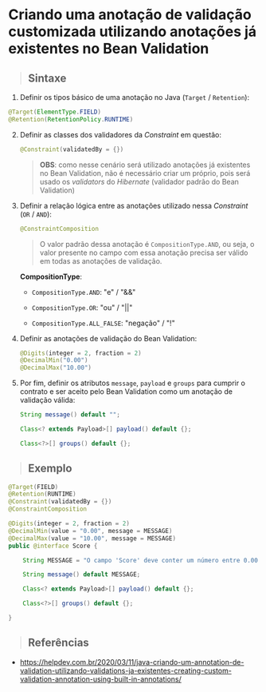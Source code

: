 # Criando uma anotação de validação customizada utilizando anotações já existentes no Bean Validation

> ## **Sintaxe**

1. Definir os tipos básico de uma anotação no Java (`Target` / `Retention`):

  ```java
  @Target(ElementType.FIELD)
  @Retention(RetentionPolicy.RUNTIME)
  ```

2. Definir as classes dos validadores da *Constraint* em questão:

    ```java
    @Constraint(validatedBy = {})
    ```

    > **OBS**: como nesse cenário será utilizado anotações já existentes no Bean Validation, não é necessário criar um próprio, pois será usado os *validators* do *Hibernate* (validador padrão do Bean Validation)

3. Definir a relação lógica entre as anotações utilizado nessa *Constraint* (`OR` / `AND`):

    ```java
    @ConstraintComposition
    ```

    > O valor padrão dessa anotação é `CompositionType.AND`, ou seja, o valor presente no campo com essa anotação precisa ser válido em todas as anotações de validação.

    **CompositionType**:

    * `CompositionType.AND`: "e" / "&&"

    * `CompositionType.OR`: "ou" / "||"

    * `CompositionType.ALL_FALSE`: "negação" / "!"

4. Definir as anotações de validação do Bean Validation:

    ```java
    @Digits(integer = 2, fraction = 2)
    @DecimalMin("0.00")
    @DecimalMax("10.00")
    ```

5. Por fim, definir os atributos `message`, `payload` e `groups` para cumprir o contrato e ser aceito pelo Bean Validation como um anotação de validação válida:

    ```java
    String message() default "";

    Class<? extends Payload>[] payload() default {};

    Class<?>[] groups() default {};
    ```

> ## **Exemplo**

```java
@Target(FIELD)
@Retention(RUNTIME)
@Constraint(validatedBy = {})
@ConstraintComposition

@Digits(integer = 2, fraction = 2)
@DecimalMin(value = "0.00", message = MESSAGE)
@DecimalMax(value = "10.00", message = MESSAGE)
public @interface Score {

    String MESSAGE = "O campo 'Score' deve conter um número entre 0.00 e 10.00";

    String message() default MESSAGE;

    Class<? extends Payload>[] payload() default {};

    Class<?>[] groups() default {};

}
```

> ## **Referências**

* https://helpdev.com.br/2020/03/11/java-criando-um-annotation-de-validation-utilizando-validations-ja-existentes-creating-custom-validation-annotation-using-built-in-annotations/
